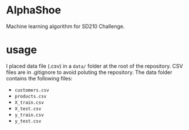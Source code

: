 # AlphaShoe
Machine learning algorithm for SD210 Challenge.

# usage

I placed data file (.csv) in a `data/` folder at the root of the repository. CSV files are in .gitignore to avoid poluting the repository. The data folder contains the following files:

 - `customers.csv`
 - `products.csv`
 - `X_train.csv`
 - `X_test.csv`
 - `y_train.csv`
 - `y_test.csv`
